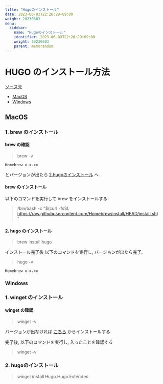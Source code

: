 ```yaml
---
title: "Hugoのインストール"
date: 2023-06-03T22:26:29+09:00
weight: 20230603
menu:
  sidebar:
    name: "Hugoのインストール"
    identifier: 2023-06-03T22:26:29+09:00
    weight: 20230603
    parent: memorandum
---
```


# HUGO のインストール方法
[ソース元](https://gohugo.io/installation/)

- [MacOS](#macos)
- [Windows](#windows)

## MacOS
### 1. brew のインストール
#### brew の確認
> brew -v

```
Homebrew x.x.xx
```
とバージョンが出たら [2.hugoのインストール](#2-hugo-のインストール) へ.

#### brew のインストール
以下のコマンドを実行して brew をインストールする.
> /bin/bash -c "$(curl -fsSL https://raw.githubusercontent.com/Homebrew/install/HEAD/install.sh)"

#### 2. hugo のインストール
> brew install hugo

インストール完了後 以下のコマンドを実行し, バージョンが出たら完了.
> hugo -v

```
Homebrew x.x.xx
```


### Windows
### 1. winget のインストール
#### winget の確認
> winget -v

バージョンが出なければ [こちら](https://www.microsoft.com/ja-jp/p/%E3%82%A2%E3%83%97%E3%83%AA-%E3%82%A4%E3%83%B3%E3%82%B9%E3%83%88%E3%83%BC%E3%83%A9%E3%83%BC/9nblggh4nns1?activetab=pivot:overviewtab) からインストールする.

完了後, 以下のコマンドを実行し, 入ったことを確認する
> winget -v

### 2. hugoのインストール
> winget install Hugo.Hugo.Extended
